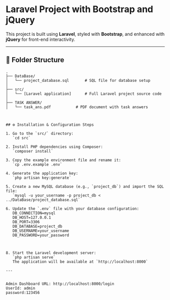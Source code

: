 # Laravel Project with Bootstrap and jQuery

This project is built using **Laravel**, styled with **Bootstrap**, and enhanced with **jQuery** for front-end interactivity.

---

## 📁 Folder Structure

```text
.
├── DataBase/
│   └── project_database.sql       # SQL file for database setup
│
├── src/
│   └── [Laravel application]      # Full Laravel project source code
│
├── TASK ANSWER/
│   └── task_ans.pdf           # PDF document with task answers



## ⚙️ Installation & Configuration Steps

1. Go to the `src/` directory:  
   `cd src`

2. Install PHP dependencies using Composer:  
   `composer install`

3. Copy the example environment file and rename it:  
   `cp .env.example .env`

4. Generate the application key:  
   `php artisan key:generate`

5. Create a new MySQL database (e.g., `project_db`) and import the SQL file:  
   `mysql -u your_username -p project_db < ../DataBase/project_database.sql`

6. Update the `.env` file with your database configuration:  
   DB_CONNECTION=mysql  
   DB_HOST=127.0.0.1  
   DB_PORT=3306  
   DB_DATABASE=project_db  
   DB_USERNAME=your_username  
   DB_PASSWORD=your_password



8. Start the Laravel development server:  
   `php artisan serve`  
   The application will be available at `http://localhost:8000`

---


Admin Dashboard URL: http://localhost:8000/login
UserId: admin
password:123456


